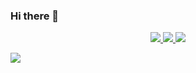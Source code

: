 ### Hi there 👋
<p align="center">
  <a href="https://twitter.com/0x446172696f0a">
    <img src="https://img.shields.io/twitter/follow/0x446172696f0a?style=for-the-badge&label=%400x446172696f0a&logo=twitter&logoColor=00AEFF&labelColor=black&color=7fff00">
  </a>
  <a href="https://www.linkedin.com/in/darioclavijo/">
    <img src="https://img.shields.io/badge/-dario%20clavijo-blue?style=for-the-badge&logo=Linkedin&logoColor=00AEFF&labelColor=black&color=black">
  </a>
  <a href="https://keybase.io/dclavijo">
    <img src="https://img.shields.io/keybase/pgp/dclavijo?style=for-the-badge&logoColor=00AEFF&labelColor=black&color=7fff00">
  </a>
</p>
<a href="https://github.com/daedalus">
  <img align="center" src="https://github-readme-stats.vercel.app/api?username=daedalus&count_private=true&show_icons=true&theme=chartreuse-dark" />
</a>
